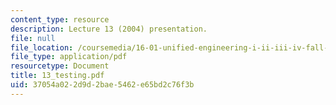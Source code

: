 ```yaml
---
content_type: resource
description: Lecture 13 (2004) presentation.
file: null
file_location: /coursemedia/16-01-unified-engineering-i-ii-iii-iv-fall-2005-spring-2006/37054a022d9d2bae5462e65bd2c76f3b_13_testing.pdf
file_type: application/pdf
resourcetype: Document
title: 13_testing.pdf
uid: 37054a02-2d9d-2bae-5462-e65bd2c76f3b
---
```


